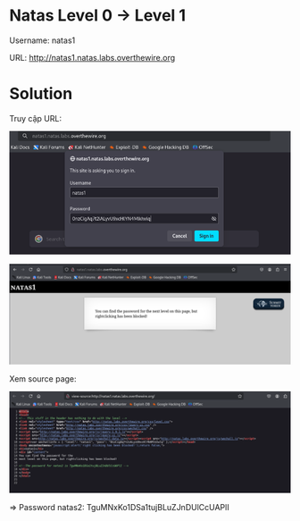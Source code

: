 # Natas Level 0 → Level 1

Username: natas1

URL: http://natas1.natas.labs.overthewire.org

# Solution

Truy cập URL: 

![alt text](https://github.com/DucThinh47/OverTheWire/blob/main/Natas/images/image3.png?raw=true)

![alt text](https://github.com/DucThinh47/OverTheWire/blob/main/Natas/images/image4.png?raw=true)

Xem source page:

![img](https://github.com/DucThinh47/OverTheWire/blob/main/Natas/images/image5.png?raw=true)

=> Password natas2: TguMNxKo1DSa1tujBLuZJnDUlCcUAPlI




